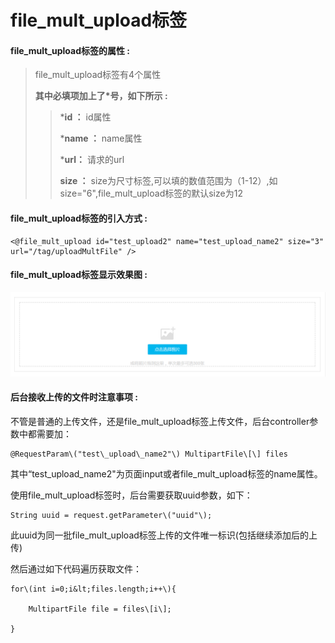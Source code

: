 # file\_mult\_upload**标签**

#### file\_mult\_upload**标签的属性 :**

> file\_mult\_upload标签有4个属性
>
> **其中必填项加上了\*号，如下所示 :**
>
> > \***id ：** id属性
> >
> > \***name ：** name属性
> >
> > \***url：** 请求的url
> >
> > **size ：** size为尺寸标签,可以填的数值范围为（1-12）,如size="6",file\_mult\_upload标签的默认size为12

#### file\_mult\_upload标签的引入方式 :

```
<@file_mult_upload id="test_upload2" name="test_upload_name2" size="3" url="/tag/uploadMultFile" />
```

#### file\_mult\_upload标签显示效果图 :

![](/assets/file_mult_upload.png)

#### 后台接收上传的文件时注意事项 :

不管是普通的上传文件，还是file\_mult\_upload标签上传文件，后台controller参数中都需要加：

    @RequestParam\("test\_upload\_name2"\) MultipartFile\[\] files

其中“test\_upload\_name2"为页面input或者file\_mult\_upload标签的name属性。

使用file\_mult\_upload标签时，后台需要获取uuid参数，如下：

    String uuid = request.getParameter\("uuid"\);

此uuid为同一批file\_mult\_upload标签上传的文件唯一标识\(包括继续添加后的上传\)

然后通过如下代码遍历获取文件：

    for\(int i=0;i&lt;files.length;i++\){

        MultipartFile file = files\[i\];

    }







